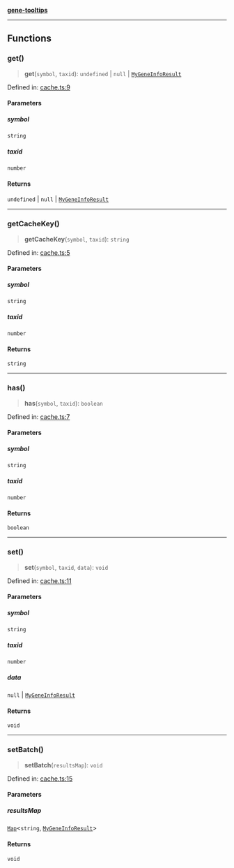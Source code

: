 [**gene-tooltips**](README.md)

***

## Functions

### get()

> **get**(`symbol`, `taxid`): `undefined` \| `null` \| [`MyGeneInfoResult`](config.md#mygeneinforesult)

Defined in: [cache.ts:9](https://github.com/mattjmeier/gene-tooltips/blob/7d15e7541844d8a92c64035715067ebe47aab9e4/src/cache.ts#L9)

#### Parameters

##### symbol

`string`

##### taxid

`number`

#### Returns

`undefined` \| `null` \| [`MyGeneInfoResult`](config.md#mygeneinforesult)

***

### getCacheKey()

> **getCacheKey**(`symbol`, `taxid`): `string`

Defined in: [cache.ts:5](https://github.com/mattjmeier/gene-tooltips/blob/7d15e7541844d8a92c64035715067ebe47aab9e4/src/cache.ts#L5)

#### Parameters

##### symbol

`string`

##### taxid

`number`

#### Returns

`string`

***

### has()

> **has**(`symbol`, `taxid`): `boolean`

Defined in: [cache.ts:7](https://github.com/mattjmeier/gene-tooltips/blob/7d15e7541844d8a92c64035715067ebe47aab9e4/src/cache.ts#L7)

#### Parameters

##### symbol

`string`

##### taxid

`number`

#### Returns

`boolean`

***

### set()

> **set**(`symbol`, `taxid`, `data`): `void`

Defined in: [cache.ts:11](https://github.com/mattjmeier/gene-tooltips/blob/7d15e7541844d8a92c64035715067ebe47aab9e4/src/cache.ts#L11)

#### Parameters

##### symbol

`string`

##### taxid

`number`

##### data

`null` | [`MyGeneInfoResult`](config.md#mygeneinforesult)

#### Returns

`void`

***

### setBatch()

> **setBatch**(`resultsMap`): `void`

Defined in: [cache.ts:15](https://github.com/mattjmeier/gene-tooltips/blob/7d15e7541844d8a92c64035715067ebe47aab9e4/src/cache.ts#L15)

#### Parameters

##### resultsMap

[`Map`](https://developer.mozilla.org/docs/Web/JavaScript/Reference/Global_Objects/Map)\<`string`, [`MyGeneInfoResult`](config.md#mygeneinforesult)\>

#### Returns

`void`
